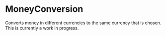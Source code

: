 # MoneyConversion
Converts money in different currencies to the same currency that is chosen. This is currently a work in progress.
